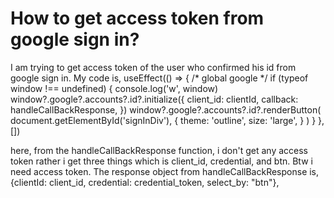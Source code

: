
# How to get access token from google sign in?

I am trying to get access token of the user who confirmed his id from google sign in. My code is,
useEffect(() => {
        /* global google */
        if (typeof window !== undefined) {
            console.log('w', window)
            window?.google?.accounts?.id?.initialize({
                client_id: clientId,
                callback: handleCallBackResponse,
            })
            window?.google?.accounts?.id?.renderButton(
                document.getElementById('signInDiv'),
                {
                    theme: 'outline',
                    size: 'large',
                }
            )
        }
    }, [])


here, from the handleCallBackResponse function, i don't get any access token rather i get three things which is client_id, credential, and btn. Btw i need access token.
The response object from handleCallBackResponse is,
{clientId: client_id, credential: credential_token, select_by: "btn"},


        